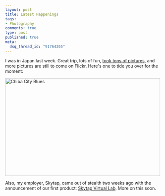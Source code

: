 ```yaml
--- 
layout: post
title: Latest Happenings
tags: 
- Photography
comments: true
type: post
published: true
meta: 
  dsq_thread_id: "91764205"
---
```

I was in Japan last week. Great trip, lots of fun, <a href="http://flickr.com/photos/aaronbrethorst/sets/72157604531936538/">took tons of pictures</a>, and more pictures are still to come on Flickr. Here's one to tide you over for the moment:

  <a href="http://www.flickr.com/photos/aaronbrethorst/2413007629/" title="Chiba City Blues by aaronbrethorst, on Flickr"><img src="http://farm3.static.flickr.com/2190/2413007629_cde8dfb63c.jpg" width="500" height="316" alt="Chiba City Blues" /></a>

  Also, my employer, Skytap, came out of stealth two weeks ago with the announcement of our first product: <a href="http://skytap.com/skytap-virtual-lab">Skytap Virtual Lab</a>. More on this soon.
